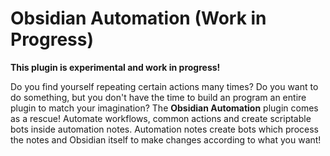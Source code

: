 # Obsidian Automation (Work in Progress)

**This plugin is experimental and work in progress!**

Do you find yourself repeating certain actions many times? Do you want to do something, but you don't have the time to
build an program an entire plugin to match your imagination? The **Obsidian Automation** plugin comes as a rescue!
Automate workflows, common actions and create scriptable bots inside automation notes. Automation notes create bots
which process the notes and Obsidian itself to make changes according to what you want!